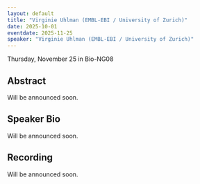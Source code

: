 ```yaml
---
layout: default
title: "Virginie Uhlman (EMBL-EBI / University of Zurich)"
date: 2025-10-01
eventdate: 2025-11-25
speaker: "Virginie Uhlman (EMBL-EBI / University of Zurich)"
---
```


Thursday, November 25 
in Bio-NG08

## Abstract
Will be announced soon.

## Speaker Bio
Will be announced soon.

## Recording
Will be announced soon.

